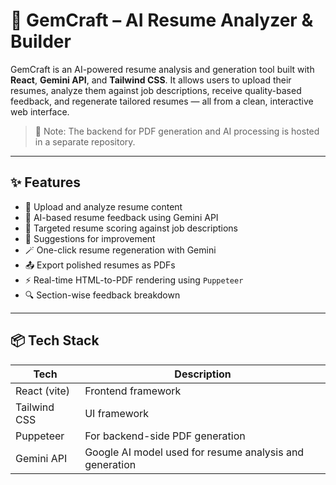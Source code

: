 # 💎 GemCraft – AI Resume Analyzer & Builder

GemCraft is an AI-powered resume analysis and generation tool built with **React**, **Gemini API**, and **Tailwind CSS**. It allows users to upload their resumes, analyze them against job descriptions, receive quality-based feedback, and regenerate tailored resumes — all from a clean, interactive web interface.

> 🚧 Note: The backend for PDF generation and AI processing is hosted in a separate repository.

---

## ✨ Features

- 📄 Upload and analyze resume content
- 🤖 AI-based resume feedback using Gemini API
- 🎯 Targeted resume scoring against job descriptions
- 🧠 Suggestions for improvement
- 🪄 One-click resume regeneration with Gemini
- 📤 Export polished resumes as PDFs
- ⚡ Real-time HTML-to-PDF rendering using `Puppeteer`
- 🔍 Section-wise feedback breakdown

---

## 📦 Tech Stack

| Tech | Description |
|----------|-------------|
| React (vite)    | Frontend framework |
| Tailwind CSS | UI framework |
| Puppeteer | For backend-side PDF generation |
| Gemini API | Google AI model used for resume analysis and generation |


